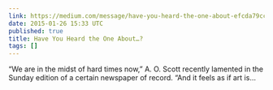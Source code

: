 ```yaml
---
link: https://medium.com/message/have-you-heard-the-one-about-efcda79cc2b8
date: 2015-01-26 15:33 UTC
published: true
title: Have You Heard the One About…?
tags: []
---
```


“We are in the midst of hard times now,” A. O. Scott recently lamented in the Sunday edition of a certain newspaper of record. “And it feels as if art is…
